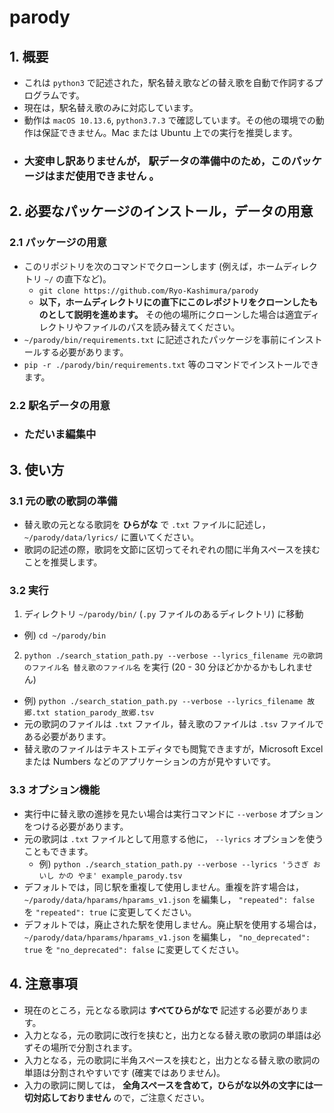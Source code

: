 # parody
## 1. 概要
- これは `python3` で記述された，駅名替え歌などの替え歌を自動で作詞するプログラムです。
- 現在は，駅名替え歌のみに対応しています。
- 動作は `macOS 10.13.6`, `python3.7.3` で確認しています。その他の環境での動作は保証できません。Mac または Ubuntu 上での実行を推奨します。
- ### 大変申し訳ありませんが， **駅データの準備中のため，このパッケージはまだ使用できません** 。

## 2. 必要なパッケージのインストール，データの用意
### 2.1 パッケージの用意
- このリポジトリを次のコマンドでクローンします (例えば，ホームディレクトリ `~/` の直下など)。
  - `git clone https://github.com/Ryo-Kashimura/parody`
  - **以下，ホームディレクトリにの直下にこのレポジトリをクローンしたものとして説明を進めます。** その他の場所にクローンした場合は適宜ディレクトリやファイルのパスを読み替えてください。
- `~/parody/bin/requirements.txt` に記述されたパッケージを事前にインストールする必要があります。
- `pip -r ./parody/bin/requirements.txt` 等のコマンドでインストールできます。
### 2.2 駅名データの用意
- ### **ただいま編集中**

## 3. 使い方
### 3.1 元の歌の歌詞の準備
- 替え歌の元となる歌詞を **ひらがな** で `.txt` ファイルに記述し， `~/parody/data/lyrics/` に置いてください。
- 歌詞の記述の際，歌詞を文節に区切ってそれぞれの間に半角スペースを挟むことを推奨します。
### 3.2 実行
1. ディレクトリ `~/parody/bin/` (`.py` ファイルのあるディレクトリ) に移動
  - 例) `cd ~/parody/bin`
2. `python ./search_station_path.py --verbose --lyrics_filename 元の歌詞のファイル名 替え歌のファイル名` を実行 (20 - 30 分ほどかかるかもしれません)
  - 例) `python ./search_station_path.py --verbose --lyrics_filename 故郷.txt station_parody_故郷.tsv`
  - 元の歌詞のファイルは `.txt` ファイル，替え歌のファイルは `.tsv` ファイルである必要があります。
  - 替え歌のファイルはテキストエディタでも閲覧できますが，Microsoft Excel または Numbers などのアプリケーションの方が見やすいです。
### 3.3 オプション機能
- 実行中に替え歌の進捗を見たい場合は実行コマンドに `--verbose` オプションをつける必要があります。
- 元の歌詞は `.txt` ファイルとして用意する他に， `--lyrics` オプションを使うこともできます。
  - 例) `python ./search_station_path.py --verbose --lyrics 'うさぎ おいし かの やま' example_parody.tsv`
- デフォルトでは，同じ駅を重複して使用しません。重複を許す場合は， `~/parody/data/hparams/hparams_v1.json` を編集し， `"repeated": false` を `"repeated": true` に変更してください。
- デフォルトでは，廃止された駅を使用しません。廃止駅を使用する場合は， `~/parody/data/hparams/hparams_v1.json` を編集し， `"no_deprecated": true` を `"no_deprecated": false` に変更してください。
  
## 4. 注意事項
- 現在のところ，元となる歌詞は **すべてひらがなで** 記述する必要があります。
- 入力となる，元の歌詞に改行を挟むと，出力となる替え歌の歌詞の単語は必ずその場所で分割されます。
- 入力となる，元の歌詞に半角スペースを挟むと，出力となる替え歌の歌詞の単語は分割されやすいです (確実ではありません)。
- 入力の歌詞に関しては， **全角スペースを含めて，ひらがな以外の文字には一切対応しておりません** ので，ご注意ください。
